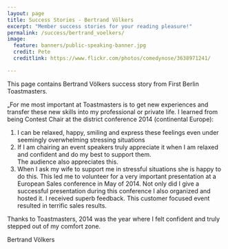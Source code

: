 ```yaml
---
layout: page
title: Success Stories - Bertrand Völkers
excerpt: "Member success stories for your reading pleasure!"
permalink: /success/bertrand_voelkers/
image:
  feature: banners/public-speaking-banner.jpg
  credit: Pete
  creditlink: https://www.flickr.com/photos/comedynose/3638971241/

---
```

This page contains Bertrand Völkers  success story from First Berlin Toastmasters.

„For me most important at Toastmasters is to get new experiences and transfer these new skills into my professional or private life. I learned from being Contest Chair at the district conference 2014 (continental Europe): 

1. I can be relaxed, happy, smiling and express these feelings even under seemingly overwhelming stressing situations
2. If I am chairing an event speakers truly appreciate it when I am relaxed and confident and do my best to support them.  
   The audience also appreciates this.
3. When I ask my wife to support me in stressful situations she is happy to do this. This led me to volunteer for a very important presentation at a European Sales conference in May of 2014. Not only did I give a successful presentation during this conference I also organized and hosted it. I received superb feedback.  This customer focused event resulted in terrific sales results.  

Thanks to Toastmasters, 2014 was the year where I felt confident and truly stepped out of my comfort zone. 

Bertrand Völkers 
